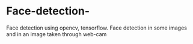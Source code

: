 # Face-detection-
Face detection using opencv, tensorflow. Face detection in some images and in an image taken through web-cam
